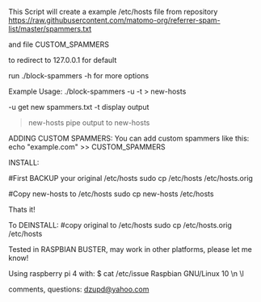 This Script will create a example /etc/hosts file from repository
https://raw.githubusercontent.com/matomo-org/referrer-spam-list/master/spammers.txt

and file CUSTOM_SPAMMERS

to redirect to 127.0.0.1 for default

run 
./block-spammers -h
for more options

Example Usage:
./block-spammers -u -t > new-hosts

-u get new spammers.txt 
-t display output 
>new-hosts pipe output to new-hosts

ADDING CUSTOM SPAMMERS:
You can add custom spammers like this:
echo "example.com" >> CUSTOM_SPAMMERS

INSTALL:

#First BACKUP your original /etc/hosts
sudo cp /etc/hosts /etc/hosts.orig

#Copy new-hosts to /etc/hosts
sudo cp new-hosts /etc/hosts

Thats it!

To DEINSTALL:
#copy original to /etc/hosts
sudo cp /etc/hosts.orig /etc/hosts

Tested in RASPBIAN BUSTER, may work in other platforms,
please let me know!

Using raspberry pi 4 with:
$ cat /etc/issue
Raspbian GNU/Linux 10 \n \l

comments, questions:
dzupd@yahoo.com
